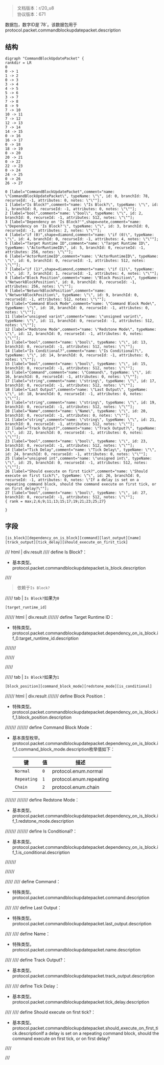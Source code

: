 # <!-- md:samp CommandBlockUpdatePacket -->

> 文档版本：r/20_u8<br/>协议版本：671

<!-- md:samp CommandBlockUpdatePacket -->数据包，数字ID是`78`。该数据包用于protocol.packet.commandblockupdatepacket.description

## 结构

```viz
digraph "CommandBlockUpdatePacket" {
rankdir = LR
0
0 -> 1
1 -> 2
0 -> 3
3 -> 4
4 -> 5
5 -> 6
3 -> 7
7 -> 8
8 -> 9
7 -> 10
10 -> 11
7 -> 12
12 -> 13
7 -> 14
14 -> 15
0 -> 16
16 -> 17
0 -> 18
18 -> 19
0 -> 20
20 -> 21
0 -> 22
22 -> 23
0 -> 24
24 -> 25
0 -> 26
26 -> 27

0 [label="CommandBlockUpdatePacket",comment="name: \"CommandBlockUpdatePacket\", typeName: \"\", id: 0, branchId: 78, recurseId: -1, attributes: 0, notes: \"\""];
1 [label="Is Block?",comment="name: \"Is Block?\", typeName: \"\", id: 1, branchId: 0, recurseId: -1, attributes: 0, notes: \"\""];
2 [label="bool",comment="name: \"bool\", typeName: \"\", id: 2, branchId: 0, recurseId: -1, attributes: 512, notes: \"\""];
3 [label="Dependency on 'Is Block?'",shape=note,comment="name: \"Dependency on 'Is Block?'\", typeName: \"\", id: 3, branchId: 0, recurseId: -1, attributes: 2, notes: \"\""];
4 [label="if (0)",shape=diamond,comment="name: \"if (0)\", typeName: \"\", id: 4, branchId: 0, recurseId: -1, attributes: 4, notes: \"\""];
5 [label="Target Runtime ID",comment="name: \"Target Runtime ID\", typeName: \"ActorRuntimeID\", id: 5, branchId: 0, recurseId: -1, attributes: 256, notes: \"\""];
6 [label="ActorRuntimeID",comment="name: \"ActorRuntimeID\", typeName: \"\", id: 6, branchId: 0, recurseId: -1, attributes: 512, notes: \"\""];
7 [label="if (1)",shape=diamond,comment="name: \"if (1)\", typeName: \"\", id: 7, branchId: 1, recurseId: -1, attributes: 4, notes: \"\""];
8 [label="Block Position",comment="name: \"Block Position\", typeName: \"NetworkBlockPosition\", id: 8, branchId: 0, recurseId: -1, attributes: 256, notes: \"\""];
9 [label="NetworkBlockPosition",comment="name: \"NetworkBlockPosition\", typeName: \"\", id: 9, branchId: 0, recurseId: -1, attributes: 512, notes: \"\""];
10 [label="Command Block Mode",comment="name: \"Command Block Mode\", typeName: \"\", id: 10, branchId: 0, recurseId: -1, attributes: 0, notes: \"\""];
11 [label="unsigned varint",comment="name: \"unsigned varint\", typeName: \"\", id: 11, branchId: 0, recurseId: -1, attributes: 512, notes: \"\""];
12 [label="Redstone Mode",comment="name: \"Redstone Mode\", typeName: \"\", id: 12, branchId: 0, recurseId: -1, attributes: 0, notes: \"\""];
13 [label="bool",comment="name: \"bool\", typeName: \"\", id: 13, branchId: 0, recurseId: -1, attributes: 512, notes: \"\""];
14 [label="Is Conditional?",comment="name: \"Is Conditional?\", typeName: \"\", id: 14, branchId: 0, recurseId: -1, attributes: 0, notes: \"\""];
15 [label="bool",comment="name: \"bool\", typeName: \"\", id: 15, branchId: 0, recurseId: -1, attributes: 512, notes: \"\""];
16 [label="Command",comment="name: \"Command\", typeName: \"\", id: 16, branchId: 0, recurseId: -1, attributes: 0, notes: \"\""];
17 [label="string",comment="name: \"string\", typeName: \"\", id: 17, branchId: 0, recurseId: -1, attributes: 512, notes: \"\""];
18 [label="Last Output",comment="name: \"Last Output\", typeName: \"\", id: 18, branchId: 0, recurseId: -1, attributes: 0, notes: \"\""];
19 [label="string",comment="name: \"string\", typeName: \"\", id: 19, branchId: 0, recurseId: -1, attributes: 512, notes: \"\""];
20 [label="Name",comment="name: \"Name\", typeName: \"\", id: 20, branchId: 0, recurseId: -1, attributes: 0, notes: \"\""];
21 [label="string",comment="name: \"string\", typeName: \"\", id: 21, branchId: 0, recurseId: -1, attributes: 512, notes: \"\""];
22 [label="Track Output?",comment="name: \"Track Output?\", typeName: \"\", id: 22, branchId: 0, recurseId: -1, attributes: 0, notes: \"\""];
23 [label="bool",comment="name: \"bool\", typeName: \"\", id: 23, branchId: 0, recurseId: -1, attributes: 512, notes: \"\""];
24 [label="Tick Delay",comment="name: \"Tick Delay\", typeName: \"\", id: 24, branchId: 0, recurseId: -1, attributes: 0, notes: \"\""];
25 [label="unsigned int",comment="name: \"unsigned int\", typeName: \"\", id: 25, branchId: 0, recurseId: -1, attributes: 512, notes: \"\""];
26 [label="Should execute on first tick?",comment="name: \"Should execute on first tick?\", typeName: \"\", id: 26, branchId: 0, recurseId: -1, attributes: 0, notes: \"If a delay is set on a repeating command block, should the command execute on first tick, or on first delay?\""];
27 [label="bool",comment="name: \"bool\", typeName: \"\", id: 27, branchId: 0, recurseId: -1, attributes: 512, notes: \"\""];
{ rank = max;2;6;9;11;13;15;17;19;21;23;25;27}

}

```

## 字段

```title='CommandBlockUpdatePacket'
[is_block][dependency_on_is_block][command][last_output][name][track_output][tick_delay][should_execute_on_first_tick]
```

/// html | div.result
//// define
Is Block?：<!-- md:samp bool -->

- 基本类型。protocol.packet.commandblockupdatepacket.is_block.description


////
> 依赖于`Is Block?`

///// tab | `Is Block?`如果为`0`
```title='if (0)'
[target_runtime_id]
```

////// html | div.result
/////// define
Target Runtime ID：[<!-- md:samp ActorRuntimeID -->](../types/actorruntimeid.md)

- 特殊类型。protocol.packet.commandblockupdatepacket.dependency_on_is_block.if_0.target_runtime_id.description


///////

//////

/////

///// tab | `Is Block?`如果为`1`
```title='if (1)'
[block_position][command_block_mode][redstone_mode][is_conditional]
```

////// html | div.result
/////// define
Block Position：[<!-- md:samp NetworkBlockPosition -->](../types/networkblockposition.md)

- 特殊类型。protocol.packet.commandblockupdatepacket.dependency_on_is_block.if_1.block_position.description


///////
/////// define
Command Block Mode：<!-- md:samp unsigned varint -->

- 基本类型枚举。protocol.packet.commandblockupdatepacket.dependency_on_is_block.if_1.command_block_mode.description枚举值如下：

  |键|值|描述|
  |---|---|---|
  |`Normal`|`0`|protocol.enum.normal|
  |`Repeating`|`1`|protocol.enum.repeating|
  |`Chain`|`2`|protocol.enum.chain|



///////
/////// define
Redstone Mode：<!-- md:samp bool -->

- 基本类型。protocol.packet.commandblockupdatepacket.dependency_on_is_block.if_1.redstone_mode.description


///////
/////// define
Is Conditional?：<!-- md:samp bool -->

- 基本类型。protocol.packet.commandblockupdatepacket.dependency_on_is_block.if_1.is_conditional.description


///////

//////

/////
//// define
Command：[<!-- md:samp string -->](../types/string.md)

- 特殊类型。protocol.packet.commandblockupdatepacket.command.description


////
//// define
Last Output：[<!-- md:samp string -->](../types/string.md)

- 特殊类型。protocol.packet.commandblockupdatepacket.last_output.description


////
//// define
Name：[<!-- md:samp string -->](../types/string.md)

- 特殊类型。protocol.packet.commandblockupdatepacket.name.description


////
//// define
Track Output?：<!-- md:samp bool -->

- 基本类型。protocol.packet.commandblockupdatepacket.track_output.description


////
//// define
Tick Delay：<!-- md:samp unsigned int -->

- 基本类型。protocol.packet.commandblockupdatepacket.tick_delay.description


////
//// define
Should execute on first tick?：<!-- md:samp bool -->

- 基本类型。protocol.packet.commandblockupdatepacket.should_execute_on_first_tick.descriptionIf a delay is set on a repeating command block, should the command execute on first tick, or on first delay?


////

///

